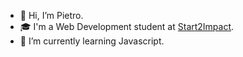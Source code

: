 - 👋 Hi, I’m Pietro.
- 🎓 I'm a Web Development student at [Start2Impact](https://www.start2impact.it/).
- 🌱 I’m currently learning Javascript.

<!---
pietromichelini/pietromichelini is a ✨ special ✨ repository because its `README.md` (this file) appears on your GitHub profile.
You can click the Preview link to take a look at your changes.
--->
